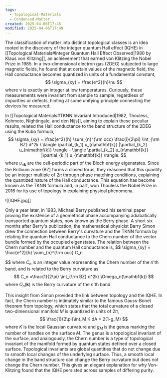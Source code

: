 ```yaml
---
tags:
  - Topological-Materials
  - Condensed-Matter
created: 2025-04-06T17:45
modified: 2025-04-06T17:49
---
```

The classification of matter into distinct topological classes is an idea rooted in the discovery of the integer quantum Hall effect (IQHE) in [[Topological Materials#Integer Quantum Hall Effect Observed|1980 by Klaus von Klitzing]], an achievement that earned von Klitzing the Nobel Prize in 1985. In a two-dimensional electron gas (2DEG) subjected to large magnetic fields, he found that at certain values of the magnetic field, the Hall conductance becomes quantized in units of a fundamental constant, 
$$
    \sigma_{xy} = \frac{e^2}{h}\nu
$$
where $\nu$ is exactly an integer at low temperatures. Curiously, these measurements were invariant from sample to sample, regardless of impurities or defects, hinting at some unifying principle connecting the devices he measured.

In [[Topological Materials#TKNN Invariant Introduced|1982, Thouless, Kohmoto, Nightingale, and den Nijs]], aiming to explain these peculiar results, related the Hall conductance to the band structure of the 2DEG using the Kubo formula,
$$
    \sigma_{xy} = \frac{e^2}{h} \sum_{n}^{\rm occ} \frac{i}{2\pi} \int_{\rm BZ} d^2k \ \langle \partial_{k_1} u_{n\mathbf{k}} |\partial_{k_2} u_{n\mathbf{k}} \rangle - \langle \partial_{k_2} u_{n\mathbf{k}} |\partial_{k_1} u_{n\mathbf{k}}  \rangle.
$$
where $u_{n\mathbf{k}}$ are the cell-periodic part of the Bloch energy eigenstates. Since the Brillouin zone (BZ) forms a closed torus, they reasoned that this quantity be an integer multiple of $2\pi$ through phase matching conditions, explaining the quantized nature of the Hall conductance. This equation has become known as the TKNN formula and, in part, won Thouless the Nobel Prize in 2016 for its use of topology in explaining physical phenomena. 

![[IQHE.jpg]]

Only a year later, in 1983, Michael Berry published his seminal paper proving the existence of a geometrical phase accompanying adiabatically transported quantum states, now known as the Berry phase. A short six months after Berry's publication, the mathematical physicist Barry Simon drew the connection between Berry's curvature and the TKNN formula by relating the quantum Hall conductance to the Chern number of the vector bundle formed by the occupied eigenstates. The relation between the Chern number and the quantum Hall conductance is,
$$
    \sigma_{xy} = \frac{e^2}{h} \sum_{n}^{\rm occ} C_n

$$
where $C_n$ is an integer value representing the Chern number of the $n$'th band, and is related to the Berry curvature as 
$$
C_n =\frac{1}{2\pi} \int_{\rm BZ} d^2k\ \Omega_n(\mathbf{k})
$$
where $\Omega_n(\mathbf{k})$ is the Berry curvature of the $n$'th band. 

This insight from Simon provided the link between topology and the IQHE. In fact, the Chern number is intimately similar to the famous Gauss-Bonet theorem from topology, which states that the total curvature of a closed two-dimensional manifold $M$ is quantized in units of $2\pi$,
$$
\frac{1}{2\pi}\int_M K dA = 2(1-g_M)
$$
where $K$ is the local Gaussian curvature and $g_M$ is the genus marking the number of handles on the surface $M$. The genus is a topological invariant of the surface, and analogously, the Chern number is a type of topological invariant of the manifold formed by quantum states defined over a closed surface. Topological invariants are global quantities that do not change due to smooth local changes of the underlying surface. Thus, a smooth local change in the band structure can change the Berry curvature but does not change the Chern number. This gives an elegant explanation for why Von-Klitzing found that the IQHE persisted across samples of differing purity. 